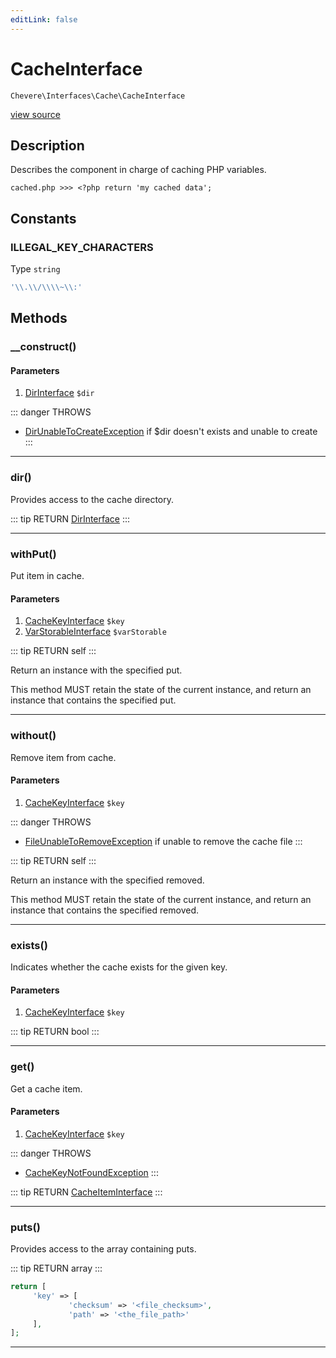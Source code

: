 ```yaml
---
editLink: false
---
```


# CacheInterface

`Chevere\Interfaces\Cache\CacheInterface`

[view source](https://github.com/chevere/chevere/blob/master/Cache/CacheInterface.php)

## Description

Describes the component in charge of caching PHP variables.

`cached.php >>> <?php return 'my cached data';`

## Constants

### ILLEGAL_KEY_CHARACTERS

Type `string`

```php
'\\.\\/\\\\~\\:'
```

## Methods

### __construct()

#### Parameters

1. [DirInterface](../Filesystem/DirInterface.md) `$dir`

::: danger THROWS
- [DirUnableToCreateException](../../Exceptions/Filesystem/DirUnableToCreateException.md) if $dir doesn't exists and unable to create
:::

---

### dir()

Provides access to the cache directory.

::: tip RETURN
[DirInterface](../Filesystem/DirInterface.md)
:::

---

### withPut()

Put item in cache.

#### Parameters

1. [CacheKeyInterface](./CacheKeyInterface.md) `$key`
2. [VarStorableInterface](../VarStorable/VarStorableInterface.md) `$varStorable`

::: tip RETURN
self
:::

Return an instance with the specified put.

This method MUST retain the state of the current instance, and return
an instance that contains the specified put.

---

### without()

Remove item from cache.

#### Parameters

1. [CacheKeyInterface](./CacheKeyInterface.md) `$key`

::: danger THROWS
- [FileUnableToRemoveException](../../Exceptions/Filesystem/FileUnableToRemoveException.md) if unable to remove the cache file
:::

::: tip RETURN
self
:::

Return an instance with the specified removed.

This method MUST retain the state of the current instance, and return
an instance that contains the specified removed.

---

### exists()

Indicates whether the cache exists for the given key.

#### Parameters

1. [CacheKeyInterface](./CacheKeyInterface.md) `$key`

::: tip RETURN
bool
:::

---

### get()

Get a cache item.

#### Parameters

1. [CacheKeyInterface](./CacheKeyInterface.md) `$key`

::: danger THROWS
- [CacheKeyNotFoundException](../../Exceptions/Cache/CacheKeyNotFoundException.md) 
:::

::: tip RETURN
[CacheItemInterface](./CacheItemInterface.md)
:::

---

### puts()

Provides access to the array containing puts.

::: tip RETURN
array
:::

```php
return [
     'key' => [
             'checksum' => '<file_checksum>',
             'path' => '<the_file_path>'
     ],
];
```

---

